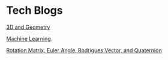 # Tech Blogs

[3D and Geometry](./geometry_and_3d/README.md)

[Machine Learning](machine_learning/probability_and_likelihood.md)

[Rotation Matrix, Euler Angle, Rodrigues Vector, and Quaternion](./rotation_euler_rodrigues_quaternion/README.md)